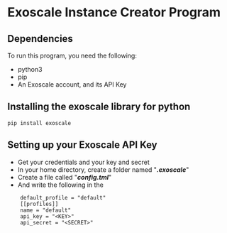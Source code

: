 # Exoscale Instance Creator Program

## Dependencies
To run this program, you need the following:

- python3
- pip
- An Exoscale account, and its API Key

## Installing the exoscale library for python

```
pip install exoscale
```
## Setting up your Exoscale API Key

* Get your credentials and your key and secret
* In your home directory, create a folder named "***.exoscale***"
* Create a file called "***config.tml***"
* And write the following in the
```
    default_profile = "default"
    [[profiles]]
    name = "default"
    api_key = "<KEY>"
    api_secret = "<SECRET>"
```
